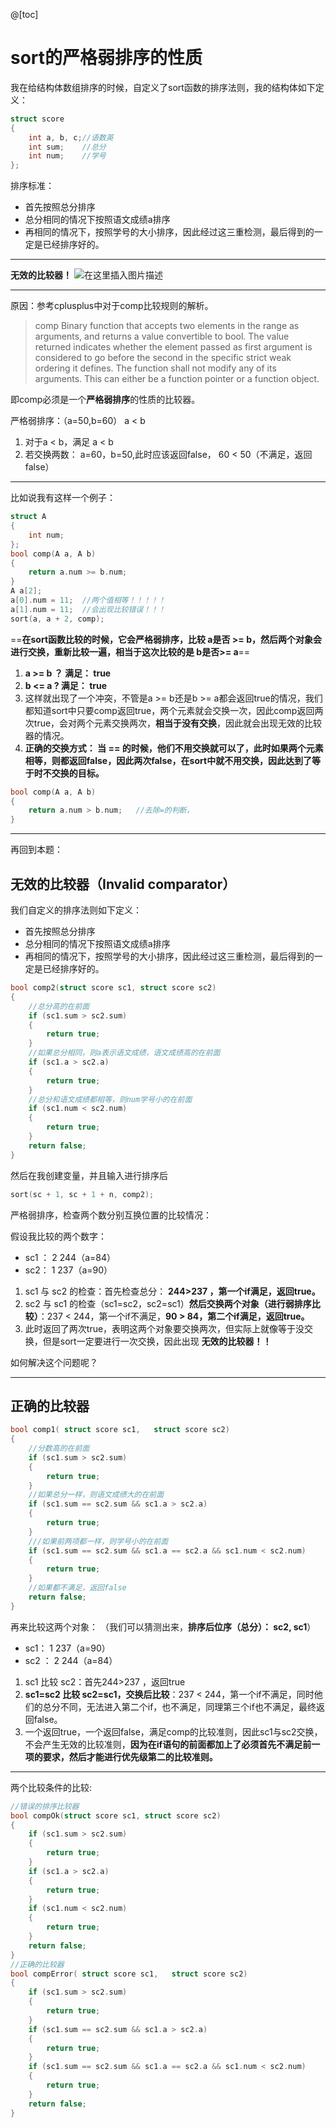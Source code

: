 ﻿@[toc]

# sort的严格弱排序的性质
我在给结构体数组排序的时候，自定义了sort函数的排序法则，我的结构体如下定义：

```cpp
struct score
{
	int a, b, c;//语数英
	int sum;	//总分
	int num;	//学号
};
```
排序标准：

* 首先按照总分排序
* 总分相同的情况下按照语文成绩a排序
* 再相同的情况下，按照学号的大小排序，因此经过这三重检测，最后得到的一定是已经排序好的。


----



**无效的比较器！**
![在这里插入图片描述](https://img-blog.csdnimg.cn/e52cf781dfdf45288716044a37127810.png)

-----

原因：参考cplusplus中对于comp比较规则的解析。
>comp
Binary function that accepts two elements in the range as arguments, and returns a value convertible to bool. The value returned indicates whether the element passed as first argument is considered to go before the second in the specific strict weak ordering it defines.
The function shall not modify any of its arguments.
This can either be a function pointer or a function object.

即comp必须是一个**严格弱排序**的性质的比较器。

严格弱排序：（a=50,b=60） a < b

1. 对于a < b，满足  a < b
2. 若交换两数： a=60，b=50,此时应该返回false， 60 < 50（不满足，返回false）

----

比如说我有这样一个例子：

```cpp
struct A
{
	int num;
};
bool comp(A a, A b)
{
	return a.num >= b.num;
}
A a[2];
a[0].num = 11;	//两个值相等！！！！！
a[1].num = 11;	//会出现比较错误！！！
sort(a, a + 2, comp);
```
==**在sort函数比较的时候，它会严格弱排序，比较 a是否 >= b，然后两个对象会进行交换，重新比较一遍，相当于这次比较的是 b是否>= a**==

1. **a >= b ？ 满足： true**
2. **b <= a  ?  满足： true** 
3. 这样就出现了一个冲突，不管是a >= b还是b >= a都会返回true的情况，我们都知道sort中只要comp返回true，两个元素就会交换一次，因此comp返回两次true，会对两个元素交换两次，**相当于没有交换**，因此就会出现无效的比较器的情况。
4. **正确的交换方式： 当 == 的时候，他们不用交换就可以了，此时如果两个元素相等，则都返回false，因此两次false，在sort中就不用交换，因此达到了等于时不交换的目标。**

```cpp
bool comp(A a, A b)
{
	return a.num > b.num;	//去除=的判断，
}

```

----

再回到本题：

## 无效的比较器（Invalid comparator）
我们自定义的排序法则如下定义：
* 首先按照总分排序
* 总分相同的情况下按照语文成绩a排序
* 再相同的情况下，按照学号的大小排序，因此经过这三重检测，最后得到的一定是已经排序好的。

```cpp
bool comp2(struct score sc1, struct score sc2)
{
	//总分高的在前面
	if (sc1.sum > sc2.sum)
	{
		return true;
	}
	//如果总分相同，则a表示语文成绩，语文成绩高的在前面
	if (sc1.a > sc2.a)
	{
		return true;
	}
	//总分和语文成绩都相等，则num学号小的在前面
	if (sc1.num < sc2.num)
	{
		return true;
	}
	return false;
}
```

然后在我创建变量，并且输入进行排序后

```cpp
sort(sc + 1, sc + 1 + n, comp2);
```

严格弱排序，检查两个数分别互换位置的比较情况：

假设我比较的两个数字：
*  sc1 ： 2 244（a=84）  
* sc2： 1 237（a=90）

1. sc1 与 sc2 的检查：首先检查总分： **244>237 ，第一个if满足，返回true。**
2. sc2 与 sc1 的检查（sc1=sc2，sc2=sc1）**然后交换两个对象（进行弱排序比较）**：237 < 244，第一个if不满足，**90 > 84，第二个if满足，返回true。**
3. 此时返回了两次true，表明这两个对象要交换两次，但实际上就像等于没交换，但是sort一定要进行一次交换，因此出现 **无效的比较器！！**


如何解决这个问题呢？

----

## 正确的比较器

```cpp
bool comp1( struct score sc1,   struct score sc2)
{
	//分数高的在前面
	if (sc1.sum > sc2.sum)
	{
		return true;
	}
	//如果总分一样，则语文成绩大的在前面
	if (sc1.sum == sc2.sum && sc1.a > sc2.a)
	{
		return true;
	}
	///如果前两项都一样，则学号小的在前面
	if (sc1.sum == sc2.sum && sc1.a == sc2.a && sc1.num < sc2.num)
	{
		return true;
	}
	//如果都不满足，返回false
	return false;
}
```

再来比较这两个对象： （我们可以猜测出来，**排序后位序（总分）： sc2, sc1**）
* sc1： 1 237（a=90）
* sc2 ： 2 244（a=84）  

1. sc1 比较 sc2：首先244>237 ，返回true
2. **sc1=sc2 比较 sc2=sc1，交换后比较**：237 < 244，第一个if不满足，同时他们的总分不同，无法进入第二个if，也不满足，同理第三个if也不满足，最终返回false。
3. 一个返回true，一个返回false，满足comp的比较准则，因此sc1与sc2交换，不会产生无效的比较准则，**因为在if语句的前面都加上了必须首先不满足前一项的要求，然后才能进行优先级第二的比较准则。**


---

两个比较条件的比较:

```cpp
//错误的排序比较器
bool compOk(struct score sc1, struct score sc2)
{
	if (sc1.sum > sc2.sum)
	{
		return true;
	}
	if (sc1.a > sc2.a)
	{
		return true;
	}
	if (sc1.num < sc2.num)
	{
		return true;
	}
	return false;
}
//正确的比较器
bool compError( struct score sc1,   struct score sc2)
{
	if (sc1.sum > sc2.sum)
	{
		return true;
	}
	if (sc1.sum == sc2.sum && sc1.a > sc2.a)
	{
		return true;
	}
	if (sc1.sum == sc2.sum && sc1.a == sc2.a && sc1.num < sc2.num)
	{
		return true;
	}
	return false;
}
```

